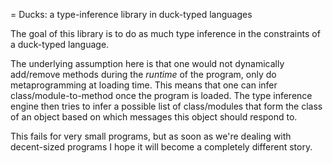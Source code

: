 = Ducks: a type-inference library in duck-typed languages

The goal of this library is to do as much type inference in the constraints of a
duck-typed language.

The underlying assumption here is that one would not dynamically add/remove
methods during the *runtime* of the program, only do metaprogramming at loading
time. This means that one can infer class/module-to-method once the program is
loaded. The type inference engine then tries to infer a possible list of
class/modules that form the class of an object based on which messages this
object should respond to.

This fails for very small programs, but as soon as we're dealing with
decent-sized programs I hope it will become a completely different story.
